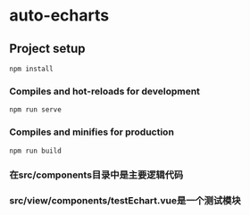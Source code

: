 # auto-echarts

## Project setup
```
npm install
```

### Compiles and hot-reloads for development
```
npm run serve
```

### Compiles and minifies for production
```
npm run build
```

### 在src/components目录中是主要逻辑代码

### src/view/components/testEchart.vue是一个测试模块

